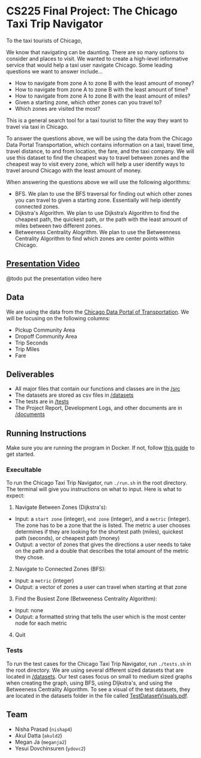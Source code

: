 # CS225 Final Project: The Chicago Taxi Trip Navigator
To the taxi tourists of Chicago,

We know that navigating can be daunting.  There are so many options to consider and places to visit.  We wanted to create a high-level informative service that would help a taxi user navigate Chicago.  Some leading questions we want to answer include…
- How to navigate from zone A to zone B with the least amount of money?
- How to navigate from zone A to zone B with the least amount of time?
- How to navigate from zone A to zone B with the least amount of miles?
- Given a starting zone, which other zones can you travel to?
- Which zones are visited the most?

This is a general search tool for a taxi tourist to filter the way they want to travel via taxi in Chicago.

To answer the questions above, we will be using the data from the Chicago Data Portal Transportation, which contains information on a taxi, travel time, travel distance, to and from location, the fare, and the taxi company.  We will use this dataset to find the cheapest way to travel between zones and the cheapest way to visit every zone, which will help a user identify ways to travel around Chicago with the least amount of money.

When answering the questions above we will use the following algorithms: 
- BFS.  We plan to use the BFS traversal for finding out which other zones you can travel to given a starting zone.  Essentially will help identify connected zones.
- Dijkstra's Algorithm.  We plan to use Dijkstra’s Algorithm to find the cheapest path, the quickest path, or the path with the least amount of miles between two different zones.
- Betweeness Centrality Alogrithm. We plan to use the Betweenness Centrality Algorithm to find which zones are center points within Chicago.

## [Presentation Video]()
@todo put the presentation video here

## Data
We are using the data from the [Chicago Data Portal of Transportation](https://data.cityofchicago.org/Transportation/Taxi-Trips/wrvz-psew/data).  We will be focusing on the following columns:
- Pickup Community Area
- Dropoff Community Area
- Trip Seconds
- Trip Miles
- Fare

## Deliverables
- All major files that contain our functions and classes are in the [/src](https://github.com/akuld2/cs225finalproject/src)
- The datasets are stored as csv files in [/datasets](https://github.com/akuld2/cs225finalproject/tree/main/datasets)
- The tests are in [/tests](https://github.com/akuld2/cs225finalproject/tree/main/tests)
- The Project Report, Development Logs, and other documents are in [/documents](https://github.com/akuld2/cs225finalproject/tree/main/documents)


## Running Instructions
Make sure you are running the program in Docker. If not, follow [this guide](https://courses.engr.illinois.edu/cs225/fa2022/resources/own-machine/) to get started.

### Execultable
To run the Chicago Taxi Trip Navigator, run `./run.sh` in the root directory.  The terminal will give you instructions on what to input. Here is what to expect:
1. Navigate Between Zones (Dijkstra's):
  - Input: a `start zone` (integer), `end zone` (integer), and a `metric` (integer).  The zone has to be a zone that the is listed.  The metric a user chooses determines if they are looking for the shortest path (miles), quickest path (seconds), or cheapest path (money)
  - Output: a vector of zones that gives the directions a user needs to take on the path and a double that describes the total amount of the metric they chose. 
2. Navigate to Connected Zones (BFS):
  - Input: a `metric` (integer)
  - Output: a vector of zones a user can travel when starting at that zone
3. Find the Busiest Zone (Betweeness Centrality Algorithm):
  - Input: none
  - Output: a formatted string that tells the user which is the most center node for each metric
4. Quit 

### Tests
To run the test cases for the Chicago Taxi Trip Navigator, run `./tests.sh` in the root directory.  We are using several different sized datasets that are located in [/datasets](https://github.com/akuld2/cs225finalproject/tree/main/datasets).  Our test cases focus on small to medium sized graphs when creating the graph, using BFS, using DIjkstra's, and using the Betweeness Centrality Algorithm.  To see a visual of the test datasets, they are located in the datasets folder in the file called [TestDatasetVisuals.pdf](https://github.com/akuld2/cs225finalproject/blob/megan-ja-patch-1/datasets/TestDatasetsVisuals.pdf).

## Team
- Nisha Prasad (`nishap4`)
- Akul Datta (`akuld2`)
- Megan Ja (`meganja2`)
- Yesui Dovchinsuren (`ydovc2`)


